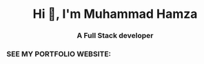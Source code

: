 <h1 align="center">Hi 👋, I'm Muhammad Hamza</h1>
<h3 align="center">A Full Stack developer</h3>

<h3 align="left">SEE MY PORTFOLIO WEBSITE:</h3>

<div>
  <a href="https://www.muhammadhamzafaisal.netlify.app"></a>
    </div>
